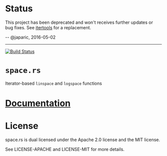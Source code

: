 # Status

This project has been deprecated and won't receives further updates or bug fixes. See [itertools]
for a replacement.

[itertools]: https://crates.io/crates/itertools

-- @japaric, 2016-05-02

---

[![Build Status][status]](https://travis-ci.org/japaric/space.rs)

# `space.rs`

Iterator-based `linspace` and `logspace` functions

# [Documentation][docs]

# License

space.rs is dual licensed under the Apache 2.0 license and the MIT license.

See LICENSE-APACHE and LICENSE-MIT for more details.

[docs]: http://japaric.github.io/space.rs/space/
[status]: https://travis-ci.org/japaric/space.rs.svg?branch=master
